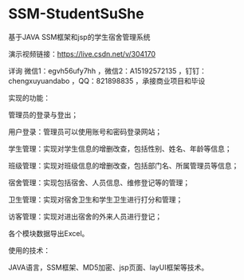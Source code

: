 # SSM-StudentSuShe
基于JAVA SSM框架和jsp的学生宿舍管理系统

演示视频链接：https://live.csdn.net/v/304170

详询 微信1：egvh56ufy7hh ，微信2：A15192572135 ，钉钉：chengxuyuandabo ，QQ：821898835 ，承接商业项目和毕设

实现的功能：

管理员的登录与登出；

用户登录：管理员可以使用账号和密码登录网站；

学生管理：实现对学生信息的增删改查，包括性别、姓名、年龄等信息；

班级管理：实现对班级信息的增删改查，包括部门名、所属管理员等信息；

宿舍管理：实现包括宿舍、人员信息、维修登记等的管理；

卫生管理：实现对宿舍卫生和学生卫生进行打分和管理；

访客管理：实现对进出宿舍的外来人员进行登记；

各个模块数据导出Excel。

使用的技术：

JAVA语言，SSM框架、MD5加密、jsp页面、layUI框架等技术。
